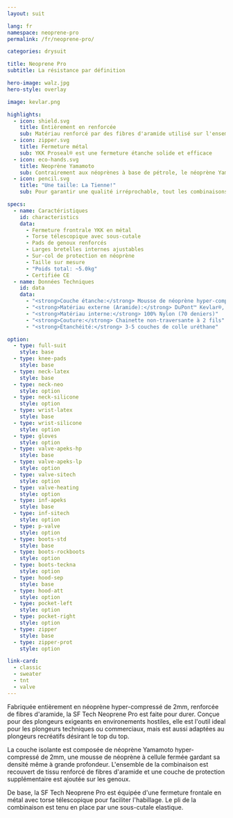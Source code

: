 ```yaml
---
layout: suit

lang: fr
namespace: neoprene-pro
permalink: /fr/neoprene-pro/

categories: drysuit

title: Neoprene Pro
subtitle: La résistance par définition

hero-image: walz.jpg
hero-style: overlay

image: kevlar.png

highlights:
  - icon: shield.svg
    title: Entièrement en renforcée
    sub: Matériau renforcé par des fibres d'aramide utilisé sur l'ensemble de la combinaison
  - icon: zipper.svg
    title: Fermeture métal
    sub: YKK Proseal® est une fermeture étanche solide et efficace
  - icon: eco-hands.svg
    title: Neoprène Yamamoto
    sub: Contrairement aux néoprènes à base de pétrole, le néoprène Yamamoto est fabriqué à 99.7% de roche de calcaire
  - icon: pencil.svg
    title: "Une taille: La Tienne!"
    sub: Pour garantir une qualité irréprochable, tout les combinaisons SF Tech sont faites sur mesures, avec ton choix d'options et de couleurs.

specs:
  - name: Caractéristiques
    id: characteristics
    data: 
      - Fermeture frontrale YKK en métal
      - Torse télescopique avec sous-cutale
      - Pads de genoux renforcés
      - Larges bretelles internes ajustables
      - Sur-col de protection en néoprène
      - Taille sur mesure
      - "Poids total: ~5.0kg"
      - Certifiée CE
  - name: Données Techniques
    id: data
    data:
      - "<strong>Couche étanche:</strong> Mousse de néoprène hyper-compressée de 2mm"
      - "<strong>Matériau externe (Aramide):</strong> DuPont™ Kevlar®, Nylon, Spandex"
      - "<strong>Matériau interne:</strong> 100% Nylon (70 deniers)"
      - "<strong>Couture:</strong> Chainette non-traversante à 2 fils"
      - "<strong>Étanchéité:</strong> 3-5 couches de colle uréthane"

option:
  - type: full-suit
    style: base
  - type: knee-pads
    style: base
  - type: neck-latex
    style: base
  - type: neck-neo
    style: option
  - type: neck-silicone
    style: option
  - type: wrist-latex
    style: base
  - type: wrist-silicone
    style: option
  - type: gloves
    style: option
  - type: valve-apeks-hp
    style: base
  - type: valve-apeks-lp
    style: option
  - type: valve-sitech
    style: option
  - type: valve-heating
    style: option
  - type: inf-apeks
    style: base
  - type: inf-sitech
    style: option
  - type: p-valve
    style: option
  - type: boots-std
    style: base
  - type: boots-rockboots
    style: option
  - type: boots-teckna
    style: option
  - type: hood-sep
    style: base
  - type: hood-att
    style: option
  - type: pocket-left
    style: option
  - type: pocket-right
    style: option
  - type: zipper
    style: base
  - type: zipper-prot
    style: option

link-card:
  - classic
  - sweater
  - tnt
  - valve
---
```

Fabriquée entièrement en néoprène hyper-compressé de 2mm, renforcée de fibres d'aramide, la SF Tech Neoprene Pro est faite pour durer. Conçue pour des plongeurs exigeants en environements hostiles, elle est l'outil ideal pour les plongeurs techniques ou commerciaux, mais est aussi adaptées au plongeurs recréatifs désirant le top du top.

La couche isolante est composée de néoprène Yamamoto hyper-compressé de 2mm, une mousse de néoprène à cellule fermée gardant sa densité même à grande profondeur. L'ensemble de la combinaison est recouvert de tissu renforcé de fibres d'aramide et une couche de protection supplémentaire est ajoutée sur les genoux.

De base, la SF Tech Neoprene Pro est équipée d'une fermeture frontale en métal avec torse télescopique pour faciliter l'habillage. Le pli de la combinaison est tenu en place par une sous-cutale elastique.
